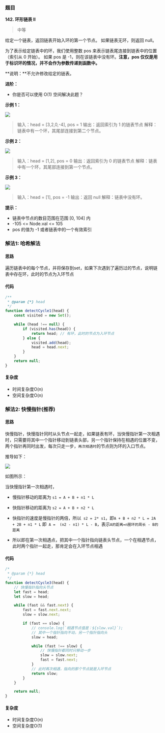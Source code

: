 ### 题目
**142. 环形链表 II**
>中等

给定一个链表，返回链表开始入环的第一个节点。 如果链表无环，则返回 null。

为了表示给定链表中的环，我们使用整数 pos 来表示链表尾连接到链表中的位置（索引从 0 开始）。 如果 pos 是 -1，则在该链表中没有环。**注意，pos 仅仅是用于标识环的情况，并不会作为参数传递到函数中。**

**说明：**不允许修改给定的链表。

**进阶：**

* 你是否可以使用 O(1) 空间解决此题？

**示例 1：**

![](https://gitee.com/sinkhaha/picture/raw/master/img/leetcode/142_1.png)


>输入：head = [3,2,0,-4], pos = 1
输出：返回索引为 1 的链表节点
解释：链表中有一个环，其尾部连接到第二个节点。

**示例 2：**

![](https://gitee.com/sinkhaha/picture/raw/master/img/leetcode/142_2.png)


>输入：head = [1,2], pos = 0
输出：返回索引为 0 的链表节点
解释：链表中有一个环，其尾部连接到第一个节点。

**示例 3：**

![](https://gitee.com/sinkhaha/picture/raw/master/img/leetcode/142_3.png)


>输入：head = [1], pos = -1
输出：返回 null
解释：链表中没有环。

**提示：**

* 链表中节点的数目范围在范围 [0, 104] 内
* -105 <= Node.val <= 105
* pos 的值为 -1 或者链表中的一个有效索引

### 解法1: 哈希解法
#### 思路
遍历链表中的每个节点，并将保存到set，如果下次遇到了遍历过的节点，说明链表中存在环，此时的节点为入环节点

#### 代码
```javascript
/**
 * @param {*} head 
 */
function detectCycle1(head) {
    const visited = new Set();

    while (head !== null) {
        if (visited.has(head)) {
            return head; // 有环，此时的节点为入环节点
        } else {
            visited.add(head);
            head = head.next;
        }
    }
    return null;
}

```

#### 复杂度
* 时间复杂度O(n)
* 空间复杂度O(n)


### 解法2: 快慢指针(推荐)
#### 思路
快慢指针，快慢指针同时从头节点一起走，如果链表有环，当快慢指针第一次相遇时，只需要将其中一个指针移动到链表头部，另一个指针保持在相遇的位置不变，两个指针再同时出发，每次只走一步，`再次相遇时`的节点则为环的入口节点。



推导如下：

![](https://gitee.com/sinkhaha/picture/raw/master/img/leetcode/%E7%8E%AF%E5%BD%A2%E9%93%BE%E8%A1%A8.png)

如图所示：

当快慢指针第一次相遇时，

- 慢指针移动的距离为 `s1 = A + B + n1 * L`

- 快指针移动的距离为 `s2 = A + B + n2 * L`

- 快指针的速度是慢指针的两倍，所以` s2 = 2* s1`，即`A + B + n2 * L = 2A + 2B + n1 * L` 即` A =  (n2 - n1) * L - B`，表示`A的距离=n圈环的周长 - B的距离`

- 所以即在第一次相遇点，把其中一个指针指向链表头节点，一个在相遇节点，此时两个指针一起走，那肯定会在入环节点相遇

  

#### 代码

```javascript
/*
 * @param {*} head 
 */
function detectCycle3(head) {
    // 快慢指针指向头节点
    let fast = head;
    let slow = head; 

    while (fast && fast.next) {
        fast = fast.next.next;
        slow = slow.next;

        if (fast == slow) {
            // console.log(`相遇节点值是：${slow.val}`);
            // 其中一个指针指向不动，另一个指针指向头
            slow = head;

            while (fast !== slow) {
                // 快慢指针都同时只移动一步
                slow = slow.next;
                fast = fast.next;
            }
            // 此时再次相遇，指向的那个节点就是入环节点
            return slow;
        }
    }

    return null;
}

```

#### 复杂度
* 时间复杂度O(n)
* 空间复杂度O(1)